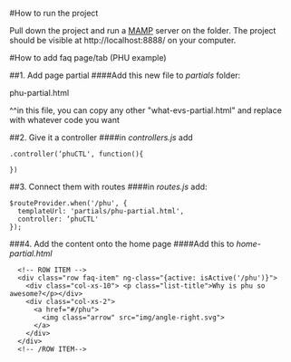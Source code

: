 #How to run the project

Pull down the project and run a [MAMP](https://www.mamp.info/en/) server on the folder. 
The project should be visible at http://localhost:8888/ on your computer.

#How to add faq page/tab (PHU example)

##1. Add page partial
####Add this new file to *partials* folder:

phu-partial.html

^^in this file, you can copy any other "what-evs-partial.html" and replace with whatever code you want

##2.  Give it a controller
####in *controllers.js* add
```
.controller(‘phuCTL', function(){

})
```

##3.  Connect them with routes
####in *routes.js* add: 
```
$routeProvider.when('/phu', {
  templateUrl: 'partials/phu-partial.html',
  controller: ‘phuCTL'
});
```

###4.  Add the content onto the home page
####Add this to *home-partial.html*
```
  <!-- ROW ITEM -->
  <div class="row faq-item" ng-class="{active: isActive('/phu')}">
    <div class="col-xs-10"> <p class="list-title">Why is phu so awesome?</p></div>
    <div class="col-xs-2">
      <a href="#/phu">
        <img class="arrow" src="img/angle-right.svg">
      </a>
    </div>
  </div>
  <!-- /ROW ITEM-->
```

